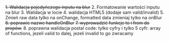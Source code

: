 ~~1. Walidacja pojedyńczego inputu na blur~~
2. Formatowanie wartości inputu na blur
3. Walidacja w locie
4. walidacja HTML5 (dodaje sam valid/invalid)
5. Zmień raw data tylko na onChange, formatted data zmieniaj tylko na onBlur
~~6. poprawic nazwe handleOnBlur~~
~~7. wyprowadzić funkcje to i from do propów.~~
8. poprawna walidacja postal code: tylko cyfry i tylko 5 cyfr: array of functions, jezeli valid to dalej, jezeli invalid to go zwracamy